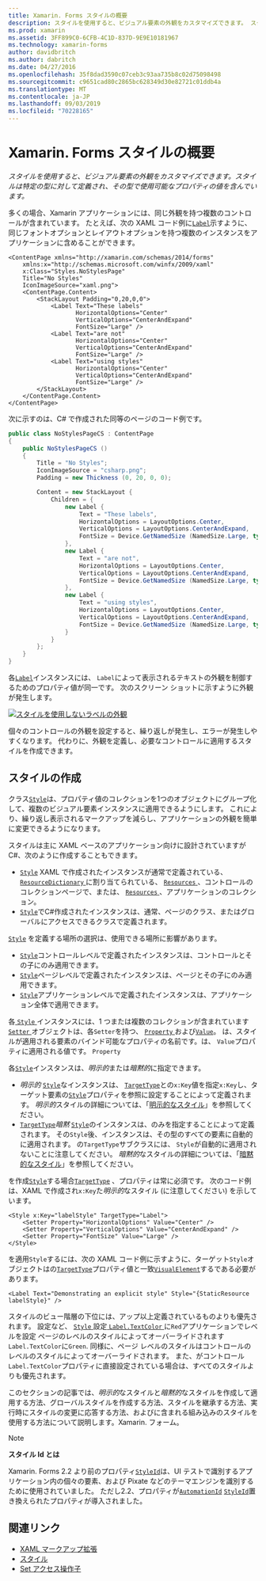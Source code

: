 ```yaml
---
title: Xamarin. Forms スタイルの概要
description: スタイルを使用すると、ビジュアル要素の外観をカスタマイズできます。 スタイルは特定の型に対して定義され、その型で使用可能なプロパティの値を含んでいます。
ms.prod: xamarin
ms.assetid: 3FF899C0-6CFB-4C1D-837D-9E9E10181967
ms.technology: xamarin-forms
author: davidbritch
ms.author: dabritch
ms.date: 04/27/2016
ms.openlocfilehash: 35f8dad3590c07ceb3c93aa735b8c02d75098498
ms.sourcegitcommit: c9651cad80c2865bc628349d30e82721c01ddb4a
ms.translationtype: MT
ms.contentlocale: ja-JP
ms.lasthandoff: 09/03/2019
ms.locfileid: "70228165"
---
```

# <a name="introduction-to-xamarinforms-styles"></a>Xamarin. Forms スタイルの概要

_スタイルを使用すると、ビジュアル要素の外観をカスタマイズできます。スタイルは特定の型に対して定義され、その型で使用可能なプロパティの値を含んでいます。_

多くの場合、Xamarin アプリケーションには、同じ外観を持つ複数のコントロールが含まれています。 たとえば、次の XAML コード例に[`Label`](xref:Xamarin.Forms.Label)示すように、同じフォントオプションとレイアウトオプションを持つ複数のインスタンスをアプリケーションに含めることができます。

```xaml
<ContentPage xmlns="http://xamarin.com/schemas/2014/forms"
    xmlns:x="http://schemas.microsoft.com/winfx/2009/xaml"
    x:Class="Styles.NoStylesPage"
    Title="No Styles"
    IconImageSource="xaml.png">
    <ContentPage.Content>
        <StackLayout Padding="0,20,0,0">
            <Label Text="These labels"
                   HorizontalOptions="Center"
                   VerticalOptions="CenterAndExpand"
                   FontSize="Large" />
            <Label Text="are not"
                   HorizontalOptions="Center"
                   VerticalOptions="CenterAndExpand"
                   FontSize="Large" />
            <Label Text="using styles"
                   HorizontalOptions="Center"
                   VerticalOptions="CenterAndExpand"
                   FontSize="Large" />
        </StackLayout>
    </ContentPage.Content>
</ContentPage>
```

次に示すのは、C# で作成された同等のページのコード例です。

```csharp
public class NoStylesPageCS : ContentPage
{
    public NoStylesPageCS ()
    {
        Title = "No Styles";
        IconImageSource = "csharp.png";
        Padding = new Thickness (0, 20, 0, 0);

        Content = new StackLayout {
            Children = {
                new Label {
                    Text = "These labels",
                    HorizontalOptions = LayoutOptions.Center,
                    VerticalOptions = LayoutOptions.CenterAndExpand,
                    FontSize = Device.GetNamedSize (NamedSize.Large, typeof(Label))
                },
                new Label {
                    Text = "are not",
                    HorizontalOptions = LayoutOptions.Center,
                    VerticalOptions = LayoutOptions.CenterAndExpand,
                    FontSize = Device.GetNamedSize (NamedSize.Large, typeof(Label))
                },
                new Label {
                    Text = "using styles",
                    HorizontalOptions = LayoutOptions.Center,
                    VerticalOptions = LayoutOptions.CenterAndExpand,
                    FontSize = Device.GetNamedSize (NamedSize.Large, typeof(Label))
                }
            }
        };
    }
}
```

各[`Label`](xref:Xamarin.Forms.Label)インスタンスには、 `Label`によって表示されるテキストの外観を制御するためのプロパティ値が同一です。 次のスクリーン ショットに示すように外観が発生します。

[![スタイルを使用しないラベルの外観](introduction-images/no-styles.png)](introduction-images/no-styles-large.png#lightbox)

個々のコントロールの外観を設定すると、繰り返しが発生し、エラーが発生しやすくなります。 代わりに、外観を定義し、必要なコントロールに適用するスタイルを作成できます。

## <a name="create-a-style"></a>スタイルの作成

クラス[`Style`](xref:Xamarin.Forms.Style)は、プロパティ値のコレクションを1つのオブジェクトにグループ化して、複数のビジュアル要素インスタンスに適用できるようにします。 これにより、繰り返し表示されるマークアップを減らし、アプリケーションの外観を簡単に変更できるようになります。

スタイルは主に XAML ベースのアプリケーション向けに設計されていますがC#、次のように作成することもできます。

- [`Style`](xref:Xamarin.Forms.Style) XAML で作成されたインスタンスが通常で定義されている、 [ `ResourceDictionary` ](xref:Xamarin.Forms.ResourceDictionary)に割り当てられている、 [ `Resources` ](xref:Xamarin.Forms.VisualElement.Resources) 、コントロールのコレクションページで、または、 [ `Resources` ](xref:Xamarin.Forms.Application.Resources) 、アプリケーションのコレクション。
- [`Style`](xref:Xamarin.Forms.Style)でC#作成されたインスタンスは、通常、ページのクラス、またはグローバルにアクセスできるクラスで定義されます。

[`Style`](xref:Xamarin.Forms.Style) を定義する場所の選択は、使用できる場所に影響があります。

- [`Style`](xref:Xamarin.Forms.Style)コントロールレベルで定義されたインスタンスは、コントロールとその子にのみ適用できます。
- [`Style`](xref:Xamarin.Forms.Style)ページレベルで定義されたインスタンスは、ページとその子にのみ適用できます。
- [`Style`](xref:Xamarin.Forms.Style)アプリケーションレベルで定義されたインスタンスは、アプリケーション全体で適用できます。

各[ `Style` ](xref:Xamarin.Forms.Style)インスタンスには、1 つまたは複数のコレクションが含まれています[ `Setter` ](xref:Xamarin.Forms.Setter)オブジェクトは、各`Setter`を持つ、 [ `Property` ](xref:Xamarin.Forms.Setter.Property)および[`Value`](xref:Xamarin.Forms.Setter.Value)。 は、スタイルが適用される要素のバインド可能なプロパティの名前です。は、 `Value`プロパティに適用される値です。 `Property`

各[`Style`](xref:Xamarin.Forms.Style)インスタンスは、*明示的*または*暗黙的*に指定できます。

- *明示的* [`Style`](xref:Xamarin.Forms.Style)なインスタンスは、 [`TargetType`](xref:Xamarin.Forms.Style.TargetType)との`x:Key`値を指定`x:Key`し、ターゲット要素の[`Style`](xref:Xamarin.Forms.NavigableElement.Style)プロパティを参照に設定することによって定義されます。 *明示的*スタイルの詳細については、「[明示的なスタイル](~/xamarin-forms/user-interface/styles/explicit.md)」を参照してください。
- [`TargetType`](xref:Xamarin.Forms.Style.TargetType)*暗黙* [`Style`](xref:Xamarin.Forms.Style)のインスタンスは、のみを指定することによって定義されます。 その`Style`後、インスタンスは、その型のすべての要素に自動的に適用されます。 の`TargetType`サブクラスには、 `Style`が自動的に適用されないことに注意してください。 *暗黙的*なスタイルの詳細については、「[暗黙的なスタイル](~/xamarin-forms/user-interface/styles/implicit.md)」を参照してください。

を作成[`Style`](xref:Xamarin.Forms.Style)する場合[`TargetType`](xref:Xamarin.Forms.Style.TargetType) 、プロパティは常に必須です。 次のコード例は、XAML で作成され`x:Key`た*明示的*なスタイル (に注意してください) を示しています。

```xaml
<Style x:Key="labelStyle" TargetType="Label">
    <Setter Property="HorizontalOptions" Value="Center" />
    <Setter Property="VerticalOptions" Value="CenterAndExpand" />
    <Setter Property="FontSize" Value="Large" />
</Style>
```

を適用`Style`するには、次の XAML コード例に示すように、ターゲット`Style`オブジェクトはの[`TargetType`](xref:Xamarin.Forms.Style.TargetType)プロパティ値と一致[`VisualElement`](xref:Xamarin.Forms.VisualElement)するである必要があります。

```xaml
<Label Text="Demonstrating an explicit style" Style="{StaticResource labelStyle}" />
```

スタイルのビュー階層の下位には、アップ以上定義されているものよりも優先されます。 設定など、 [ `Style` ](xref:Xamarin.Forms.Style)設定[ `Label.TextColor` ](xref:Xamarin.Forms.Label.TextColor)に`Red`アプリケーションでレベルを設定 ページのレベルのスタイルによってオーバーライドされます`Label.TextColor`に`Green`. 同様に、ページ レベルのスタイルはコントロールのレベルのスタイルによってオーバーライドされます。 また、がコントロール`Label.TextColor`プロパティに直接設定されている場合は、すべてのスタイルよりも優先されます。

このセクションの記事では、*明示的*なスタイルと*暗黙的*なスタイルを作成して適用する方法、グローバルスタイルを作成する方法、スタイルを継承する方法、実行時にスタイルの変更に応答する方法、およびに含まれる組み込みのスタイルを使用する方法について説明します。Xamarin. フォーム。

> [!NOTE]
> **スタイル Id とは**
>
> Xamarin. Forms 2.2 より前のプロパティ[`StyleId`](xref:Xamarin.Forms.Element.StyleId)は、UI テストで識別するアプリケーション内の個々の要素、および Pixate などのテーマエンジンを識別するために使用されていました。 ただし2.2、プロパティが[`AutomationId`](xref:Xamarin.Forms.Element.AutomationId) [`StyleId`](xref:Xamarin.Forms.Element.StyleId)置き換えられたプロパティが導入されました。

## <a name="related-links"></a>関連リンク

- [XAML マークアップ拡張](~/xamarin-forms/xaml/xaml-basics/xaml-markup-extensions.md)
- [スタイル](xref:Xamarin.Forms.Style)
- [Set アクセス操作子](xref:Xamarin.Forms.Setter)
